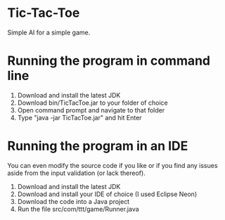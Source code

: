 # Tic-Tac-Toe

Simple AI for a simple game.

# Running the program in command line

1) Download and install the latest JDK
2) Download bin/TicTacToe.jar to your folder of choice
3) Open command prompt and navigate to that folder
4) Type "java -jar TicTacToe.jar" and hit Enter

# Running the program in an IDE

You can even modify the source code if you like or if you find any issues aside from the input validation (or lack thereof).

1) Download and install the latest JDK
2) Download and install your IDE of choice (I used Eclipse Neon)
3) Download the code into a Java project
4) Run the file src/com/ttt/game/Runner.java
